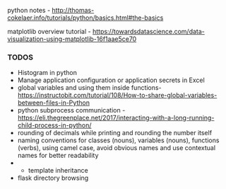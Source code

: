 python notes -  http://thomas-cokelaer.info/tutorials/python/basics.html#the-basics

matplotlib overview tutorial - https://towardsdatascience.com/data-visualization-using-matplotlib-16f1aae5ce70


### TODOS
* Histogram in python
* Manage application configuration or application secrets in Excel  
* global variables and using them inside functions- https://instructobit.com/tutorial/108/How-to-share-global-variables-between-files-in-Python
* python subprocess communication - https://eli.thegreenplace.net/2017/interacting-with-a-long-running-child-process-in-python/
* rounding of decimals while printing and rounding the number itself
* naming conventions for classes (nouns), variables (nouns), functions (verbs), using camel case, avoid obvious names and use contextual names for better readability
* * template inheritance
* flask directory browsing



<!--stackedit_data:
eyJoaXN0b3J5IjpbLTM1NzczNjI1NCwtOTUyODA5NTk4LDQ3OT
c3MzIzNSwtNjEzNTU3MTk0LC05Mjc1MzI0OTEsNzk1NzYzMzM1
LC02NTY3Mzc5OTcsLTE2MzIzOTIwODcsLTIyOTYyOTU1NywxOT
I0MjYzOTg4LDEzOTEzOTQwNjAsMTI1ODI4NjIzNywtODkwMjM5
MTAwLC0xMTQ0OTExNDM3LC0zNjQ1ODgxMzYsLTE2MDc1NTY0Nj
gsLTExOTM5ODk4NzAsOTkwNTEzMTExLC04ODExMzgzODEsLTk4
OTQ3NzI2MV19
-->